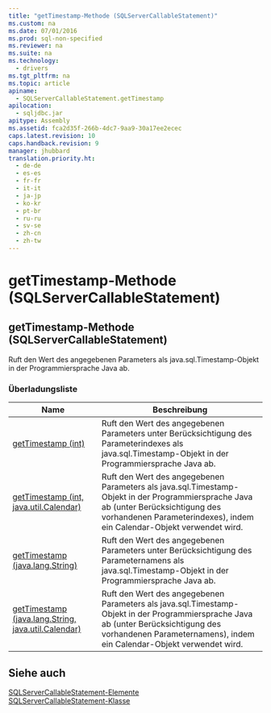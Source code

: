 ```yaml
---
title: "getTimestamp-Methode (SQLServerCallableStatement)"
ms.custom: na
ms.date: 07/01/2016
ms.prod: sql-non-specified
ms.reviewer: na
ms.suite: na
ms.technology: 
  - drivers
ms.tgt_pltfrm: na
ms.topic: article
apiname: 
  - SQLServerCallableStatement.getTimestamp
apilocation: 
  - sqljdbc.jar
apitype: Assembly
ms.assetid: fca2d35f-266b-4dc7-9aa9-30a17ee2ecec
caps.latest.revision: 10
caps.handback.revision: 9
manager: jhubbard
translation.priority.ht: 
  - de-de
  - es-es
  - fr-fr
  - it-it
  - ja-jp
  - ko-kr
  - pt-br
  - ru-ru
  - sv-se
  - zh-cn
  - zh-tw
---
```

# getTimestamp-Methode (SQLServerCallableStatement)
    
## getTimestamp\-Methode \(SQLServerCallableStatement\)  
 Ruft den Wert des angegebenen Parameters als java.sql.Timestamp\-Objekt in der Programmiersprache Java ab.  
  
### Überladungsliste  
  
|Name|Beschreibung|  
|----------|------------------|  
|[getTimestamp \(int\)](../content/getTimestamp-Method--int-.md)|Ruft den Wert des angegebenen Parameters unter Berücksichtigung des Parameterindexes als java.sql.Timestamp\-Objekt in der Programmiersprache Java ab.|  
|[getTimestamp \(int, java.util.Calendar\)](../content/getTimestamp-Method--int--java.util.Calendar-.md)|Ruft den Wert des angegebenen Parameters als java.sql.Timestamp\-Objekt in der Programmiersprache Java ab \(unter Berücksichtigung des vorhandenen Parameterindexes\), indem ein Calendar\-Objekt verwendet wird.|  
|[getTimestamp \(java.lang.String\)](../content/getTimestamp-Method--java.lang.String-.md)|Ruft den Wert des angegebenen Parameters unter Berücksichtigung des Parameternamens als java.sql.Timestamp\-Objekt in der Programmiersprache Java ab.|  
|[getTimestamp \(java.lang.String, java.util.Calendar\)](../content/getTimestamp-Method--java.lang.String--java.util.Calendar-.md)|Ruft den Wert des angegebenen Parameters als java.sql.Timestamp\-Objekt in der Programmiersprache Java ab \(unter Berücksichtigung des vorhandenen Parameternamens\), indem ein Calendar\-Objekt verwendet wird.|  
  
## Siehe auch  
 [SQLServerCallableStatement-Elemente](../content/SQLServerCallableStatement-Members.md)   
 [SQLServerCallableStatement-Klasse](../content/SQLServerCallableStatement-Class.md)  
  
  